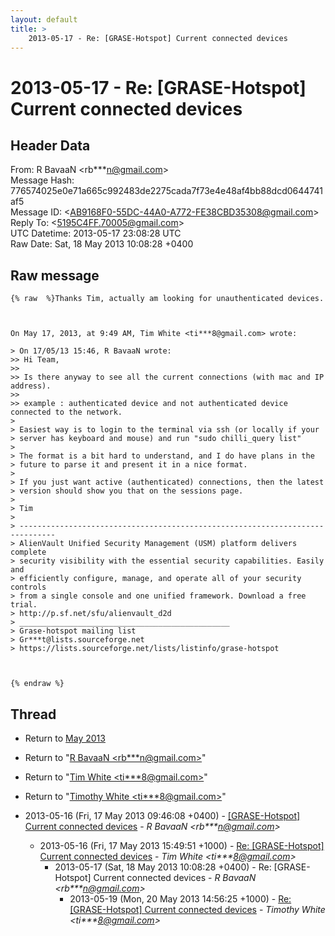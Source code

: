 ```yaml
---
layout: default
title: >
    2013-05-17 - Re: [GRASE-Hotspot] Current connected devices
---
```


# 2013-05-17 - Re: [GRASE-Hotspot] Current connected devices

## Header Data

From: R BavaaN \<rb***n@gmail.com\><br>
Message Hash: 776574025e0e71a665c992483de2275cada7f73e4e48af4bb88dcd0644741af5<br>
Message ID: \<AB9168F0-55DC-44A0-A772-FE38CBD35308@gmail.com\><br>
Reply To: \<5195C4FF.70005@gmail.com\><br>
UTC Datetime: 2013-05-17 23:08:28 UTC<br>
Raw Date: Sat, 18 May 2013 10:08:28 +0400<br>

## Raw message

```
{% raw  %}Thanks Tim, actually am looking for unauthenticated devices.



On May 17, 2013, at 9:49 AM, Tim White <ti***8@gmail.com> wrote:

> On 17/05/13 15:46, R BavaaN wrote:
>> Hi Team,
>> 
>> Is there anyway to see all the current connections (with mac and IP address).
>> 
>> example : authenticated device and not authenticated device connected to the network.
> 
> Easiest way is to login to the terminal via ssh (or locally if your 
> server has keyboard and mouse) and run "sudo chilli_query list"
> 
> The format is a bit hard to understand, and I do have plans in the 
> future to parse it and present it in a nice format.
> 
> If you just want active (authenticated) connections, then the latest 
> version should show you that on the sessions page.
> 
> Tim
> 
> ------------------------------------------------------------------------------
> AlienVault Unified Security Management (USM) platform delivers complete
> security visibility with the essential security capabilities. Easily and
> efficiently configure, manage, and operate all of your security controls
> from a single console and one unified framework. Download a free trial.
> http://p.sf.net/sfu/alienvault_d2d
> _______________________________________________
> Grase-hotspot mailing list
> Gr***t@lists.sourceforge.net
> https://lists.sourceforge.net/lists/listinfo/grase-hotspot



{% endraw %}
```

## Thread

+ Return to [May 2013](/archive/2013/05)

+ Return to "[R BavaaN <rb***n<span>@</span>gmail.com>](/authors/rb___n_at_gmail_com)"
+ Return to "[Tim White <ti***8<span>@</span>gmail.com>](/authors/ti___8_at_gmail_com)"
+ Return to "[Timothy White <ti***8<span>@</span>gmail.com>](/authors/ti___8_at_gmail_com)"

+ 2013-05-16 (Fri, 17 May 2013 09:46:08 +0400) - [[GRASE-Hotspot] Current connected devices](/archive/2013/05/5530436827f056de892d3d27176bab94f704b3ec9e3de761eb64cdf863c14ce2) - _R BavaaN \<rb***n@gmail.com\>_
  + 2013-05-16 (Fri, 17 May 2013 15:49:51 +1000) - [Re: [GRASE-Hotspot] Current connected devices](/archive/2013/05/bc2c9861ef3fbf84c00cdcb277de1c5ee8de27c9761bfb75db74e93aff7452a9) - _Tim White \<ti***8@gmail.com\>_
    + 2013-05-17 (Sat, 18 May 2013 10:08:28 +0400) - Re: [GRASE-Hotspot] Current connected devices - _R BavaaN \<rb***n@gmail.com\>_
      + 2013-05-19 (Mon, 20 May 2013 14:56:25 +1000) - [Re: [GRASE-Hotspot] Current connected devices](/archive/2013/05/f4321022044ee40c6eccec4a341a2e7c09e6991fb5fbd0c3b24afbab77b929a5) - _Timothy White \<ti***8@gmail.com\>_

